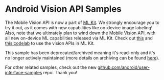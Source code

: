 Android Vision API Samples
==========================

The Mobile Vision API is now a part of [ML Kit][3]. We strongly encourage you to try it out, as it comes with new capabilities like on-device image labeling! Also, note that we ultimately plan to wind down the Mobile Vision API, with all new on-device ML capabilities released via ML Kit. Check out [this](https://codelabs.developers.google.com/codelabs/face-detection/index.html) and [this codelab][4] to use the vision APIs in ML Kit.

This sample has been deprecated/archived meaning it's read-only and it's no longer actively maintained (more details on archiving can be found [here][1]).

For other related samples, check out the new [github.com/android/user-interface-samples][2] repo. Thank you!

[1]: https://help.github.com/en/articles/about-archiving-repositories
[2]: https://github.com/android/user-interface-samples
[3]: https://developers.google.com/ml-kit/vision
[4]: https://github.com/firebase/quickstart-android/tree/master/mlkit
